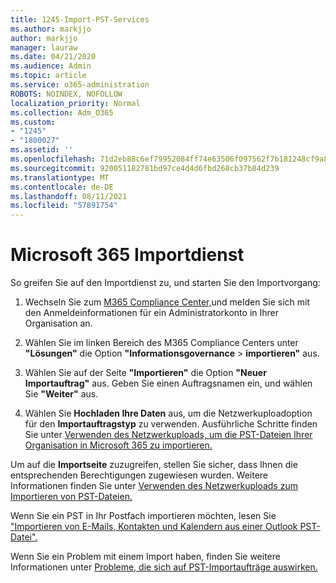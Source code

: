 ```yaml
---
title: 1245-Import-PST-Services
ms.author: markjjo
author: markjjo
manager: lauraw
ms.date: 04/21/2020
ms.audience: Admin
ms.topic: article
ms.service: o365-administration
ROBOTS: NOINDEX, NOFOLLOW
localization_priority: Normal
ms.collection: Adm_O365
ms.custom:
- "1245"
- "1800027"
ms.assetid: ''
ms.openlocfilehash: 71d2eb88c6ef79952084ff74e63506f097562f7b181248cf9a83ddc56dbffb2a
ms.sourcegitcommit: 920051182781bd97ce4d4d6fbd268cb37b84d239
ms.translationtype: MT
ms.contentlocale: de-DE
ms.lasthandoff: 08/11/2021
ms.locfileid: "57891754"
---
```

# <a name="microsoft-365-import-service"></a>Microsoft 365 Importdienst

So greifen Sie auf den Importdienst zu, und starten Sie den Importvorgang:

1. Wechseln Sie zum [M365 Compliance Center,](https://compliance.microsoft.com/)und melden Sie sich mit den Anmeldeinformationen für ein Administratorkonto in Ihrer Organisation an.

1. Wählen Sie im linken Bereich des M365 Compliance Centers unter **"Lösungen"** die Option **"Informationsgovernance**  >  **importieren"** aus.

1. Wählen Sie auf der Seite **"Importieren"** die Option **"Neuer Importauftrag"** aus. Geben Sie einen Auftragsnamen ein, und wählen Sie **"Weiter"** aus.

1. Wählen Sie **Hochladen Ihre Daten** aus, um die Netzwerkuploadoption für den **Importauftragstyp** zu verwenden. Ausführliche Schritte finden Sie unter [Verwenden des Netzwerkuploads, um die PST-Dateien Ihrer Organisation in Microsoft 365 zu importieren.](https://docs.microsoft.com/compliance/use-network-upload-to-import-pst-files)

Um auf die **Importseite** zuzugreifen, stellen Sie sicher, dass Ihnen die entsprechenden Berechtigungen zugewiesen wurden. Weitere Informationen finden Sie unter [Verwenden des Netzwerkuploads zum Importieren von PST-Dateien.](https://docs.microsoft.com/microsoft-365/compliance/importing-pst-files-to-office-365#using-network-upload-to-import-pst-files)

Wenn Sie ein PST in Ihr Postfach importieren möchten, lesen Sie ["Importieren von E-Mails, Kontakten und Kalendern aus einer Outlook PST-Datei".](https://support.office.com/article/import-email-contacts-and-calendar-from-an-outlook-pst-file-431a8e9a-f99f-4d5f-ae48-ded54b3440ac)

Wenn Sie ein Problem mit einem Import haben, finden Sie weitere Informationen unter [Probleme, die sich auf PST-Importaufträge auswirken.](https://docs.microsoft.com/office365/troubleshoot/pst-import-service/issues-with-pst-import-job)

